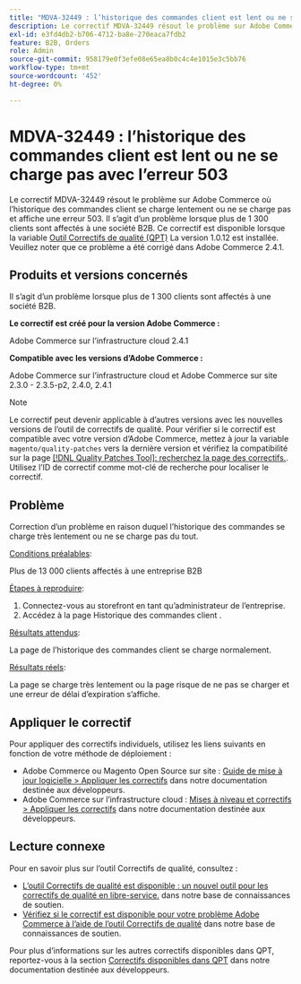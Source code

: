 ```yaml
---
title: "MDVA-32449 : l’historique des commandes client est lent ou ne se charge pas avec l’erreur 503"
description: Le correctif MDVA-32449 résout le problème sur Adobe Commerce où l’historique des commandes client se charge lentement ou ne se charge pas et affiche une erreur 503. Il s’agit d’un problème lorsque plus de 1 300 clients sont affectés à une société B2B. Ce correctif est disponible lorsque l’[outil de correctifs de qualité (QPT)](/help/announcements/adobe-commerce-announcements/magento-quality-patches-released-new-tool-to-self-serve-quality-patches.md) 1.0.12 est installé. Veuillez noter que ce problème a été corrigé dans Adobe Commerce 2.4.1.
exl-id: e3fd4db2-b706-4712-ba8e-270eaca7fdb2
feature: B2B, Orders
role: Admin
source-git-commit: 958179e0f3efe08e65ea8b0c4c4e1015e3c5bb76
workflow-type: tm+mt
source-wordcount: '452'
ht-degree: 0%

---
```


# MDVA-32449 : l’historique des commandes client est lent ou ne se charge pas avec l’erreur 503

Le correctif MDVA-32449 résout le problème sur Adobe Commerce où l’historique des commandes client se charge lentement ou ne se charge pas et affiche une erreur 503. Il s’agit d’un problème lorsque plus de 1 300 clients sont affectés à une société B2B. Ce correctif est disponible lorsque la variable [Outil Correctifs de qualité (QPT)](/help/announcements/adobe-commerce-announcements/magento-quality-patches-released-new-tool-to-self-serve-quality-patches.md) La version 1.0.12 est installée. Veuillez noter que ce problème a été corrigé dans Adobe Commerce 2.4.1.

## Produits et versions concernés

Il s’agit d’un problème lorsque plus de 1 300 clients sont affectés à une société B2B.

**Le correctif est créé pour la version Adobe Commerce :**

Adobe Commerce sur l’infrastructure cloud 2.4.1

**Compatible avec les versions d’Adobe Commerce :**

Adobe Commerce sur l’infrastructure cloud et Adobe Commerce sur site 2.3.0 - 2.3.5-p2, 2.4.0, 2.4.1

>[!NOTE]
>
>Le correctif peut devenir applicable à d’autres versions avec les nouvelles versions de l’outil de correctifs de qualité. Pour vérifier si le correctif est compatible avec votre version d’Adobe Commerce, mettez à jour la variable `magento/quality-patches` vers la dernière version et vérifiez la compatibilité sur la page [[!DNL Quality Patches Tool]: recherchez la page des correctifs.](https://devdocs.magento.com/quality-patches/tool.html#patch-grid). Utilisez l’ID de correctif comme mot-clé de recherche pour localiser le correctif.

## Problème

Correction d’un problème en raison duquel l’historique des commandes se charge très lentement ou ne se charge pas du tout.

<u>Conditions préalables</u>:

Plus de 13 000 clients affectés à une entreprise B2B

<u>Étapes à reproduire</u>:

1. Connectez-vous au storefront en tant qu’administrateur de l’entreprise.
1. Accédez à la page Historique des commandes client .

<u>Résultats attendus</u>:

La page de l’historique des commandes client se charge normalement.

<u>Résultats réels</u>:

La page se charge très lentement ou la page risque de ne pas se charger et une erreur de délai d’expiration s’affiche.

## Appliquer le correctif

Pour appliquer des correctifs individuels, utilisez les liens suivants en fonction de votre méthode de déploiement :

* Adobe Commerce ou Magento Open Source sur site : [Guide de mise à jour logicielle > Appliquer les correctifs](https://devdocs.magento.com/guides/v2.4/comp-mgr/patching/mqp.html) dans notre documentation destinée aux développeurs.
* Adobe Commerce sur l’infrastructure cloud : [Mises à niveau et correctifs > Appliquer les correctifs](https://devdocs.magento.com/cloud/project/project-patch.html) dans notre documentation destinée aux développeurs.

## Lecture connexe

Pour en savoir plus sur l’outil Correctifs de qualité, consultez :

* [L’outil Correctifs de qualité est disponible : un nouvel outil pour les correctifs de qualité en libre-service.](/help/announcements/adobe-commerce-announcements/magento-quality-patches-released-new-tool-to-self-serve-quality-patches.md) dans notre base de connaissances de soutien.
* [Vérifiez si le correctif est disponible pour votre problème Adobe Commerce à l’aide de l’outil Correctifs de qualité](/help/support-tools/patches-available-in-qpt-tool/check-patch-for-magento-issue-with-magento-quality-patches.md) dans notre base de connaissances de soutien.

Pour plus d’informations sur les autres correctifs disponibles dans QPT, reportez-vous à la section [Correctifs disponibles dans QPT](https://devdocs.magento.com/quality-patches/tool.html#patch-grid) dans notre documentation destinée aux développeurs.
